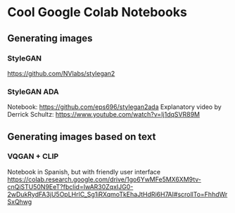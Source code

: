 # Cool Google Colab Notebooks

## Generating images

### StyleGAN

https://github.com/NVlabs/stylegan2

### StyleGAN ADA

Notebook: https://github.com/eps696/stylegan2ada
Explanatory video by Derrick Schultz: https://www.youtube.com/watch?v=Ij1dqSVR89M

## Generating images based on text

### VQGAN + CLIP

Notebook in Spanish, but with friendly user interface
https://colab.research.google.com/drive/1go6YwMFe5MX6XM9tv-cnQiSTU50N9EeT?fbclid=IwAR30ZqxIJG0-2wDukRydFA3jU5OpLHrlC_Sg1iRXqmoTkEhaJtHdRi6H7AI#scrollTo=FhhdWrSxQhwg
